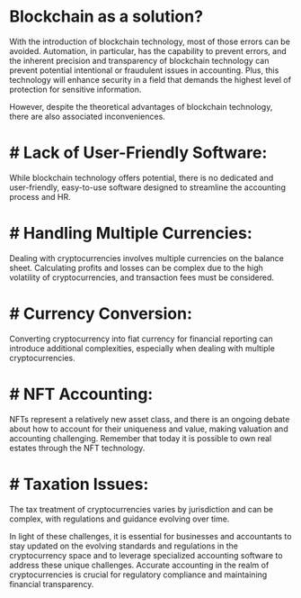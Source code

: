 # Blockchain as a solution?

With the introduction of blockchain technology,  most of those errors can be avoided. Automation, in particular, has the capability to prevent errors, and the inherent precision and transparency of blockchain technology can prevent potential intentional or fraudulent issues in accounting. Plus, this technology will enhance security in a field that demands the highest level of protection for sensitive information.

However, despite the theoretical advantages of blockchain technology, there are also associated inconveniences.

# # Lack of User-Friendly Software: 
While blockchain technology offers potential, there is no dedicated and user-friendly, easy-to-use software designed to streamline the accounting process and HR.

# # Handling Multiple Currencies: 
Dealing with cryptocurrencies involves multiple currencies on the balance sheet. Calculating profits and losses can be complex due to the high volatility of cryptocurrencies, and transaction fees must be considered.

# # Currency Conversion: 
Converting cryptocurrency into fiat currency for financial reporting can introduce additional complexities, especially when dealing with multiple cryptocurrencies.

# # NFT Accounting: 
NFTs represent a relatively new asset class, and there is an ongoing debate about how to account for their uniqueness and value, making valuation and accounting challenging. Remember that today it is possible to own real estates through the NFT technology.  

# # Taxation Issues: 
The tax treatment of cryptocurrencies varies by jurisdiction and can be complex, with regulations and guidance evolving over time.

In light of these challenges, it is essential for businesses and accountants to stay updated on the evolving standards and regulations in the cryptocurrency space and to leverage specialized accounting software to address these unique challenges. Accurate accounting in the realm of cryptocurrencies is crucial for regulatory compliance and maintaining financial transparency.
